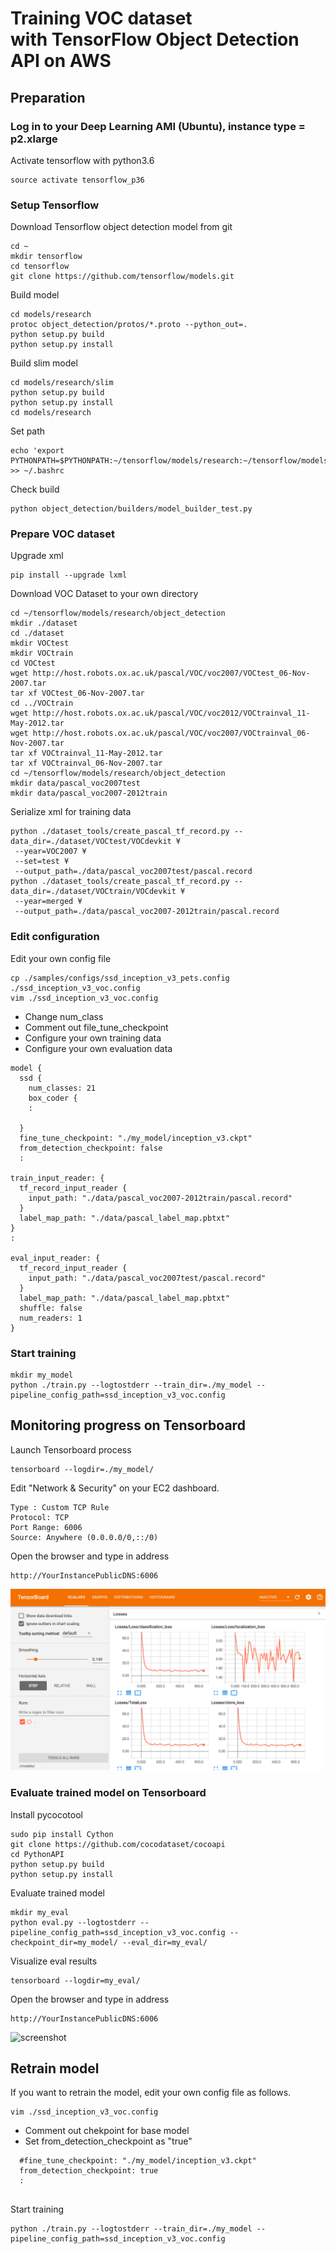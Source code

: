 # Training VOC dataset <br>with TensorFlow Object Detection API on AWS

## Preparation

### Log in to your Deep Learning AMI (Ubuntu), instance type = p2.xlarge

Activate tensorflow with python3.6

```
source activate tensorflow_p36
```

### Setup Tensorflow

Download Tensorflow object detection model from git

```
cd ~
mkdir tensorflow
cd tensorflow
git clone https://github.com/tensorflow/models.git
```

Build model
```
cd models/research
protoc object_detection/protos/*.proto --python_out=.
python setup.py build
python setup.py install
```

Build slim model
```
cd models/research/slim
python setup.py build
python setup.py install
cd models/research
```

Set path
```
echo 'export PYTHONPATH=$PYTHONPATH:~/tensorflow/models/research:~/tensorflow/models/research/slim:~/tensorflow/models/research/object_detection' >> ~/.bashrc
```

Check build
```
python object_detection/builders/model_builder_test.py
```

### Prepare VOC dataset

Upgrade xml

```
pip install --upgrade lxml
```

Download VOC Dataset to your own directory
```
cd ~/tensorflow/models/research/object_detection
mkdir ./dataset
cd ./dataset
mkdir VOCtest
mkdir VOCtrain
cd VOCtest
wget http://host.robots.ox.ac.uk/pascal/VOC/voc2007/VOCtest_06-Nov-2007.tar
tar xf VOCtest_06-Nov-2007.tar
cd ../VOCtrain
wget http://host.robots.ox.ac.uk/pascal/VOC/voc2012/VOCtrainval_11-May-2012.tar
wget http://host.robots.ox.ac.uk/pascal/VOC/voc2007/VOCtrainval_06-Nov-2007.tar
tar xf VOCtrainval_11-May-2012.tar
tar xf VOCtrainval_06-Nov-2007.tar
cd ~/tensorflow/models/research/object_detection
mkdir data/pascal_voc2007test
mkdir data/pascal_voc2007-2012train
```

Serialize xml for training data
```
python ./dataset_tools/create_pascal_tf_record.py --data_dir=./dataset/VOCtest/VOCdevkit ¥
 --year=VOC2007 ¥
 --set=test ¥
 --output_path=./data/pascal_voc2007test/pascal.record
python ./dataset_tools/create_pascal_tf_record.py --data_dir=./dataset/VOCtrain/VOCdevkit ¥
 --year=merged ¥
 --output_path=./data/pascal_voc2007-2012train/pascal.record
```

### Edit configuration

Edit your own config file
```
cp ./samples/configs/ssd_inception_v3_pets.config ./ssd_inception_v3_voc.config
vim ./ssd_inception_v3_voc.config
```

* Change num_class
* Comment out file_tune_checkpoint
* Configure your own training data
* Configure your own evaluation data
```
model {
  ssd {
    num_classes: 21
    box_coder {
    :
    
  }
  fine_tune_checkpoint: "./my_model/inception_v3.ckpt"
  from_detection_checkpoint: false
  :
  
train_input_reader: {
  tf_record_input_reader {
    input_path: "./data/pascal_voc2007-2012train/pascal.record"
  }
  label_map_path: "./data/pascal_label_map.pbtxt"
}
:

eval_input_reader: {
  tf_record_input_reader {
    input_path: "./data/pascal_voc2007test/pascal.record"
  }
  label_map_path: "./data/pascal_label_map.pbtxt"
  shuffle: false
  num_readers: 1
}
```

### Start training
```
mkdir my_model
python ./train.py --logtostderr --train_dir=./my_model --pipeline_config_path=ssd_inception_v3_voc.config
```

## Monitoring progress on Tensorboard

Launch Tensorboard process
```
tensorboard --logdir=./my_model/
```

Edit "Network & Security" on your EC2 dashboard.
```
Type : Custom TCP Rule
Protocol: TCP
Port Range: 6006
Source: Anywhere (0.0.0.0/0,::/0)
```

Open the browser and type in address
```
http://YourInstancePublicDNS:6006
```

![screenshot](/images/tensorboard_train.png)

### Evaluate trained model on Tensorboard

Install pycocotool
```
sudo pip install Cython
git clone https://github.com/cocodataset/cocoapi
cd PythonAPI
python setup.py build
python setup.py install
```

Evaluate trained model
```
mkdir my_eval
python eval.py --logtostderr --pipeline_config_path=ssd_inception_v3_voc.config --checkpoint_dir=my_model/ --eval_dir=my_eval/
```

Visualize eval results
```
tensorboard --logdir=my_eval/
```

Open the browser and type in address
```
http://YourInstancePublicDNS:6006
```

![screenshot](/images/tensorboard_eval.png)


## Retrain model

If you want to retrain the model, edit your own config file as follows.

```
vim ./ssd_inception_v3_voc.config
```

 * Comment out chekpoint for base model
 * Set from_detection_checkpoint as "true"
 
```
  #fine_tune_checkpoint: "./my_model/inception_v3.ckpt"
  from_detection_checkpoint: true
  :
  
```

Start training
```
python ./train.py --logtostderr --train_dir=./my_model --pipeline_config_path=ssd_inception_v3_voc.config
```
